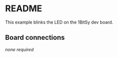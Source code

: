 # README

This example blinks the LED on the 1BitSy dev board.

## Board connections

*none required*
